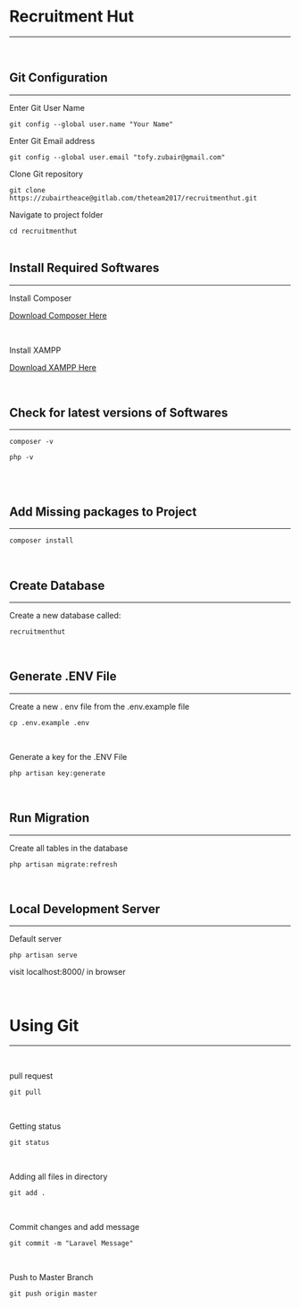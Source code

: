 <h1>Recruitment Hut</h1>
<hr>
<br>

<h2>Git Configuration</h2>
<hr>

<p>Enter Git User Name</p>
<code>git config --global user.name "Your Name"</code>
<br>

<p>Enter Git Email address</p>
<code>git config --global user.email "tofy.zubair@gmail.com"</code>
<br>

<p>Clone Git repository</p>
<code>git clone https://zubairtheace@gitlab.com/theteam2017/recruitmenthut.git</code>
<br>

<p>Navigate to project folder</p>
<code>cd recruitmenthut</code>
<br>
<br>


<h2>Install Required Softwares</h2>
<hr>

<p>Install Composer</p>
<p><a href="https://getcomposer.org/Composer-Setup.exe">Download Composer Here</a></p>
<br>
<p>Install XAMPP</p>
<p><a href="https://www.apachefriends.org/xampp-files/7.1.1/xampp-win32-7.1.1-0-VC14-installer.exe">Download XAMPP Here</a></p>
<br>


<h2>Check for latest versions of Softwares</h2>
<hr>

<p><code>composer -v</code></p>
<p><code>php -v</code></p>
<br>
<br>

<h2>Add Missing packages to Project</h2>
<hr>
<p><code>composer install</code></p>
<br>


<h2>Create Database</h2>
<hr>
<p>Create a new database called:</p>
<p><code>recruitmenthut</code></p>
<br>


<h2>Generate .ENV File</h2>
<hr>
<p>Create a new . env file from the .env.example file</p>
<p><code>cp .env.example .env</code></p>
<br>
<p>Generate a key for the .ENV File</p>
<p><code>php artisan key:generate</code></p>
<br>


<h2>Run Migration</h2>
<hr>
<p>Create all tables in the database</p>
<p><code>php artisan migrate:refresh</code></p>
<br>


<h2>Local Development Server</h2>
<hr>
<p>Default server</p>
<p><code>php artisan serve</p></code>
<p>visit localhost:8000/ in browser</p>
<br>








<h1>Using Git</h1>
<hr>
<br>

<p>pull request</p>
<p><code>git pull</p></code>
<br>

<p>Getting status</p>
<p><code>git status</p></code>
<br>

<p>Adding all files in directory</p>
<p><code>git add .</p></code>
<br>

<p>Commit changes and add message</p>
<p><code>git commit -m "Laravel Message"</p></code>
<br>

<p>Push to Master Branch</p>
<p><code>git push origin master</p></code>
<br>
